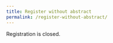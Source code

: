```yaml
---
title: Register without abstract 
permalink: /register-without-abstract/
---
```

Registration is closed.

<!-- **Registration deadline:** 6 July 2025  

Please fill in the form below to register.  
If you have issues accessing the form on this page, click [here](https://docs.google.com/forms/d/e/1FAIpQLSd27dEVfxYbWBEWXbI-IGpFvrgvDiMcKHK-nsSGTavDmNTgpQ/viewform?usp=pp_url&entry.1753222212=Day+1+(3+Sept)&entry.1753222212=Day+2+(4+Sept)) to open the form in a new window.

<div>
    <iframe src="https://docs.google.com/forms/d/e/1FAIpQLSd27dEVfxYbWBEWXbI-IGpFvrgvDiMcKHK-nsSGTavDmNTgpQ/viewform?embedded=true_url&entry.1753222212=Day+1+(3+Sept)&entry.1753222212=Day+2+(4+Sept)" width="640" height="640" frameborder="0" marginheight="0" marginwidth="0">Loading...</iframe>
</div> -->
